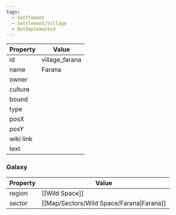 ```yaml
---
tags:
  - Settlement
  - Settlement/Village
  - NotImplemented
---
```


| Property  | Value          |
| --------- | -------------- |
| id        | village_farana |
| name      | Farana         |
| owner     |                |
| culture   |                |
| bound     |                |
| type      |                |
| posX      |                |
| posY      |                |
| wiki link |                |
| text      |                |

### Galaxy
| Property | Value                                     |
| -------- | ----------------------------------------- |
| region   | [[Wild Space]]                            |
| sector   | [[Map/Sectors/Wild Space/Farana\|Farana]] |
